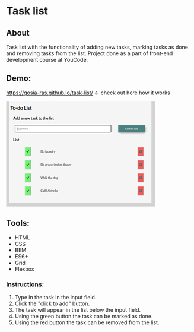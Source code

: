 # Task list

## About

Task list with the functionality of adding new tasks, marking tasks as done and removing tasks from the list.
Project done as a part of front-end development course at YouCode.

## Demo: 
https://gosia-ras.github.io/task-list/ <- check out here how it works

![Screenshot of the page](https://raw.githubusercontent.com/Gosia-Ras/task-list/main/images/task-screenshot.png)

## Tools: 

- HTML
- CSS
- BEM
- ES6+
- Grid 
- Flexbox

### Instructions: 
1. Type in the task in the input field.
2. Click the "click to add" button.
3. The task will appear in the list below the input field. 
4. Using the green button the task can be marked as done. 
5. Using the red button the task can be removed from the list. 

